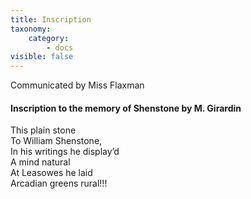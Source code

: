 ```yaml
---
title: Inscription
taxonomy:
    category:
        - docs
visible: false
---
```


<div class="author">Communicated by Miss Flaxman</div>

#### Inscription to the memory of Shenstone by M. Girardin

This plain stone  
To William Shenstone,  
In his writings he display’d  
A mind natural  
At Leasowes he laid  
Arcadian greens rural!!!